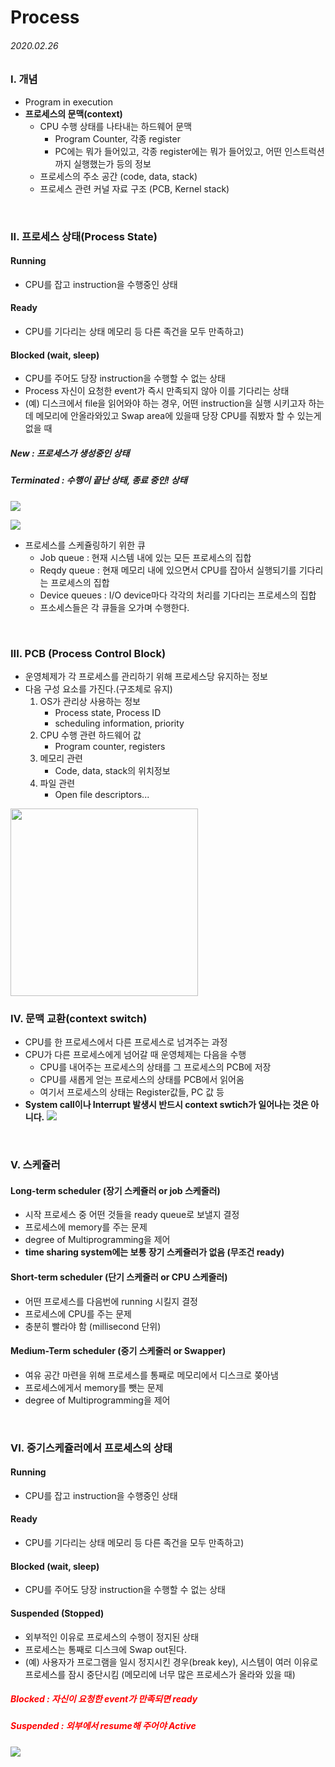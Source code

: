 # Process

###### 2020.02.26

### I. 개념

- Program in execution
- **프로세스의 문맥(context)**
  - CPU 수행 상태를 나타내는 하드웨어 문맥
    - Program Counter, 각종 register
    - PC에는 뭐가 들어있고, 각종 register에는 뭐가 들어있고, 어떤 인스트럭션까지 실행했는가 등의 정보
  - 프로세스의 주소 공간 (code, data, stack)
  - 프로세스 관련 커널 자료 구조 (PCB, Kernel stack)


<br />

### II. 프로세스 상태(Process State)

#### Running
- CPU를 잡고 instruction을 수행중인 상태

#### Ready
- CPU를 기다리는 상태 메모리 등 다른 족건을 모두 만족하고)

#### Blocked (wait, sleep)
- CPU를 주어도 당장 instruction을 수행할 수 없는 상태
- Process 자신이 요청한 event가 즉시 만족되지 않아 이를 기다리는 상태
- (예) 디스크에서 file을 읽어와야 하는 경우, 어떤 instruction을 실행 시키고자 하는데 메모리에 안올라와있고 Swap area에 있을때 당장 CPU를 줘봤자 할 수 있는게 없을 때

##### New : 프로세스가 생성중인 상태
##### Terminated : 수행이 끝난 상태, **종료 중**인! 상태

![](assets/process=state-1.jpeg)

![](assets/process-state-2.jpeg)

- 프로세스를 스케쥴링하기 위한 큐
  - Job queue : 현재 시스템 내에 있는 모든 프로세스의 집합
  - Reqdy queue : 현재 메모리 내에 있으면서 CPU를 잡아서 실행되기를 기다리는 프로세스의 집합
  - Device queues : I/O device마다 각각의 처리를 기다리는 프로세스의 집합
  - 프소세스들은 각 큐들을 오가며 수행한다.



<br />

### III. PCB (Process Control Block)

- 운영체제가 각 프로세스를 관리하기 위해 프로세스당 유지하는 정보
- 다음 구성 요소를 가진다.(구조체로 유지)
  1. OS가 관리상 사용하는 정보
     - Process state, Process ID
     - scheduling information, priority
  2. CPU 수행 관련 하드웨어 값
     - Program counter, registers
  3. 메모리 관련
     - Code, data, stack의 위치정보
  4. 파일 관련
     - Open file descriptors...

<img src='./assets/pcb.jpeg' style='width:300px;'/>

<br />

### IV. 문맥 교환(context switch)

- CPU를 한 프로세스에서 다른 프로세스로 넘겨주는 과정
- CPU가 다른 프로세스에게 넘어갈 때 운영체제는 다음을 수행
  - CPU를 내어주는 프로세스의 상태를 그 프로세스의 PCB에 저장
  - CPU를 새롭게 얻는 프로세스의 상태를 PCB에서 읽어옴
  - 여기서 프로세스의 상태는 Register값들, PC 값 등
- **System call이나 Interrupt 발생시 반드시 context swtich가 일어나는 것은 아니다.**
![](assets/context-switch.jpeg)


<br />

### V. 스케쥴러

#### Long-term scheduler (장기 스케쥴러 or job 스케줄러)
- 시작 프로세스 중 어떤 것들을 ready queue로 보낼지 결정
- 프로세스에 memory를 주는 문제
- degree of Multiprogramming을 제어
- **time sharing system에는 보통 장기 스케쥴러가 없음 (무조건 ready)**

#### Short-term scheduler (단기 스케줄러 or CPU 스케줄러)
- 어떤 프로세스를 다음번에 running 시킬지 결정
- 프로세스에 CPU를 주는 문제
- 충분히 빨라야 함 (millisecond 단위)

#### Medium-Term scheduler (중기 스케줄러 or Swapper)
- 여유 공간 마련을 위해 프로세스를 통째로 메모리에서 디스크로 쫒아냄
- 프로세스에게서 memory를 뺏는 문제
- degree of Multiprogramming을 제어


<br />

### VI. 중기스케쥴러에서 프로세스의 상태

#### Running
- CPU를 잡고 instruction을 수행중인 상태

#### Ready
- CPU를 기다리는 상태 메모리 등 다른 족건을 모두 만족하고)

#### Blocked (wait, sleep)
- CPU를 주어도 당장 instruction을 수행할 수 없는 상태

#### **Suspended (Stopped)**
- 외부적인 이유로 프로세스의 수행이 정지된 상태
- 프로세스는 통째로 디스크에 Swap out된다.
- (예) 사용자가 프로그램을 일시 정지시킨 경우(break key), 시스템이 여러 이유로 프로세스를 잠시 중단시킴 (메모리에 너무 많은 프로세스가 올라와 있을 때)

<h5 style='color:red'>Blocked : 자신이 요청한 event가 만족되면 ready</h5>
<h5 style='color:red'>Suspended : 외부에서 resume해 주어야 Active</h5>

![](assets/process-state-3.jpeg)